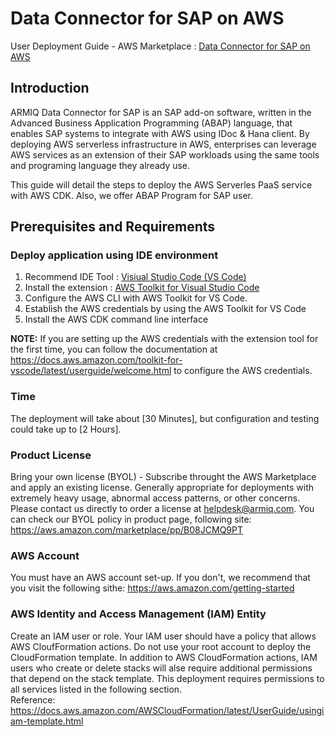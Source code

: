 # Data Connector for SAP on AWS
  User Deployment Guide - AWS Marketplace : [Data Connector for SAP on AWS](https://aws.amazon.com/marketplace/pp/B08JCMQ9PT)
## Introduction
  ARMIQ Data Connector for SAP is an SAP add-on software, written in the Advanced Business Application Programming (ABAP) language, that enables SAP systems to integrate with AWS using IDoc & Hana client. By deploying AWS serverless infrastructure in AWS, enterprises can leverage AWS services as an extension of their SAP workloads using the same tools and programing language they already use.
     
  This guide will detail the steps to deploy the AWS Serverles PaaS service with AWS CDK. Also, we offer ABAP Program for SAP user.
   
## Prerequisites and Requirements
### Deploy application using IDE environment
  1. Recommend IDE Tool : [Visiual Studio Code (VS Code)](https://code.visualstudio.com/)
  2. Install the extension : [AWS Toolkit for Visual Studio Code](https://aws.amazon.com/ko/visualstudiocode/)
  3. Configure the AWS CLI with AWS Toolkit for VS Code.
  4. Establish the AWS credentials by using the AWS Toolkit for VS Code
  5. Install the AWS CDK command line interface
   
  **NOTE:** If you are setting up the AWS credentials with the extension tool for the first time, you can follow the documentation at <https://docs.aws.amazon.com/toolkit-for-vscode/latest/userguide/welcome.html> to configure the AWS credentials.
### Time
  The deployment will take about [30 Minutes], but configuration and testing could take up to [2 Hours].
### Product License
  Bring your own license (BYOL) - Subscribe throught the AWS Marketplace and apply an existing license. Generally appropriate for deployments with extremely heavy usage, abnormal access patterns, or other concerns. Please contact us directly to order a license at helpdesk@armiq.com. You can check our BYOL policy in product page, following site: <https://aws.amazon.com/marketplace/pp/B08JCMQ9PT>
### AWS Account
  You must have an AWS account set-up. If you don't, we recommend that you visit the following sithe: <https://aws.amazon.com/getting-started>
### AWS Identity and Access Management (IAM) Entity
  Create an IAM user or role. Your IAM user should have a policy that allows AWS CloufFormation actions. Do not use your root account to deploy the CloudFormation template. In addition to AWS CloudFormation actions, IAM users who create or delete stacks will alse require additional permissions that depend on the stack template. This deployment requires permissions to all services listed in the following section.   
  Reference: <https://docs.aws.amazon.com/AWSCloudFormation/latest/UserGuide/usingiam-template.html>

